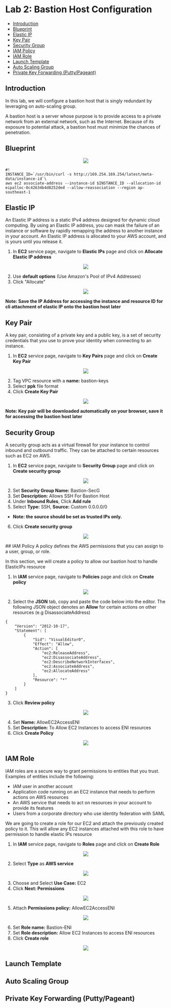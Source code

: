 # Lab 2: Bastion Host Configuration
- <a href=#introduction>Introduction</a>
- <a href=#blueprint>Blueprint</a>
- <a href=#elastic-ip>Elastic IP</a>
- <a href=#key-pair>Key Pair</a>
- <a href=#security-group>Security Group</a>
- <a href=#iam-policy>IAM Policy</a>
- <a href=#iam-role>IAM Role</a>
- <a href=#launch-template>Launch Template</a>
- <a href=#auto-scaling-group>Auto Scaling Group</a>
- <a href=#private-key-forwarding>Private Key Forwarding (Putty/Pageant)</a>


## Introduction

In this lab, we will configure a bastion host that is singly redundant by leveraging on auto-scaling group.

A bastion host is a server whose purpose is to provide access to a private network from an external network, such as the Internet. 
Because of its exposure to potential attack, a bastion host must minimize the chances of penetration.

## Blueprint
<p align=center>
  <img src=https://github.com/ravensp93/aws-three-tier-web/blob/master/Lab%202/blob/lab-2-pic-1.PNG>
</p>

```
#!
INSTANCE_ID=`/usr/bin/curl -s http://169.254.169.254/latest/meta-data/instance-id`\
aws ec2 associate-address --instance-id $INSTANCE_ID --allocation-id eipalloc-0c42634b4d8252ded --allow-reassociation --region ap-southeast-1
```

## Elastic IP

An Elastic IP address is a static IPv4 address designed for dynamic cloud computing. By using an Elastic IP address, you can mask the failure of an instance or software by rapidly remapping the address to another instance in your account. 
An Elastic IP address is allocated to your AWS account, and is yours until you release it.

1) In **EC2** service page, navigate to **Elastic IPs** page and click on **Allocate Elastic IP address**

<p align=center>
  <img src=https://github.com/ravensp93/aws-three-tier-web/blob/master/Lab%202/blob/lab-2-pic-2.PNG>
</p>

2) Use **default options** (Use Amazon's Pool of IPv4 Addresses)
3) Click "Allocate"

<p align=center>
  <img src=https://github.com/ravensp93/aws-three-tier-web/blob/master/Lab%202/blob/lab-2-pic-3.PNG>
</p>

**Note: Save the IP Address for accessing the instance and resource ID for cli attachment of elastic IP onto the bastion host later**

## Key Pair
A key pair, consisting of a private key and a public key, is a set of security credentials that you use to prove your identity when connecting to an instance.

1) In **EC2** service page, navigate to **Key Pairs** page and click on **Create Key Pair**

<p align=center>
  <img src=https://github.com/ravensp93/aws-three-tier-web/blob/master/Lab%202/blob/lab-2-pic-4.PNG>
</p>

2) Tag VPC resource with a **name:** bastion-keys
3) Select **ppk** file format 
4) Click **Create Key Pair**

<p align=center>
  <img src=https://github.com/ravensp93/aws-three-tier-web/blob/master/Lab%202/blob/lab-2-pic-32.PNG>
</p>

**Note: Key pair will be downloaded automatically on your browser, save it for accessing the bastion host later**
## Security Group
A security group acts as a virtual firewall for your instance to control inbound and outbound traffic. They can be attached to certain resources such as EC2
on AWS.

1) In **EC2** service page, navigate to **Security Group** page and click on **Create security group**

<p align=center>
  <img src=https://github.com/ravensp93/aws-three-tier-web/blob/master/Lab%202/blob/lab-2-pic-5.PNG>
</p>

2) Set **Security Group Name:** Bastion-SecG
3) Set **Description:** Allows SSH For Bastion Host
4) Under **Inbound Rules**, Click **Add rule**
5) Select **Type:** SSH, **Source:** Custom 0.0.0.0/0 
- **Note: the source should be set as trusted IPs only.**
6) Click **Create security group**

<p align=center>
  <img src=https://github.com/ravensp93/aws-three-tier-web/blob/master/Lab%202/blob/lab-2-pic-6.PNG>
</p>
## IAM Policy
A policy defines the AWS permissions that you can assign to a user, group, or role.

In this section, we will create a policy to allow our bastion host to handle ElasticIPs resource 

1) In **IAM** service page, navigate to **Policies** page and click on **Create policy**

<p align=center>
  <img src=https://github.com/ravensp93/aws-three-tier-web/blob/master/Lab%202/blob/lab-2-pic-7.PNG>
</p>

2) Select the **JSON** tab, copy and paste the code below into the editor. 
The following JSON object denotes an **Allow** for certain actions on other resources (e.g DisassociateAddress)
```
{
    "Version": "2012-10-17",
    "Statement": [
        {
            "Sid": "VisualEditor0",
            "Effect": "Allow",
            "Action": [
                "ec2:ReleaseAddress",
                "ec2:DisassociateAddress",
                "ec2:DescribeNetworkInterfaces",
                "ec2:AssociateAddress",
                "ec2:AllocateAddress"
            ],
            "Resource": "*"
        }
    ]
}
```
3) Click **Review policy** 

<p align=center>
  <img src=https://github.com/ravensp93/aws-three-tier-web/blob/master/Lab%202/blob/lab-2-pic-8.PNG>
</p>

4) Set **Name:** AllowEC2AccessENI
5) Set **Description:** To Allow EC2 Instances to access ENI resources
6) Click **Create Policy**

<p align=center>
  <img src=https://github.com/ravensp93/aws-three-tier-web/blob/master/Lab%202/blob/lab-2-pic-9.PNG>
</p>

## IAM Role
IAM roles are a secure way to grant permissions to entities that you trust. Examples of entities include the following:
- IAM user in another account
- Application code running on an EC2 instance that needs to perform actions on AWS resources
- An AWS service that needs to act on resources in your account to provide its features
- Users from a corporate directory who use identity federation with SAML

We are going to create a role for our EC2 and attach the previously created policy to it. This will allow any EC2 instances
attached with this role to have permission to handle elastic IPs resource

1) In **IAM** service page, navigate to **Roles** page and click on **Create Role**

<p align=center>
  <img src=https://github.com/ravensp93/aws-three-tier-web/blob/master/Lab%202/blob/lab-2-pic-10.PNG>
</p>

2) Select **Type** as **AWS service**

<p align=center>
  <img src=https://github.com/ravensp93/aws-three-tier-web/blob/master/Lab%202/blob/lab-2-pic-11.PNG>
</p>

3) Choose and Select **Use Case:** EC2 
4) Click **Next: Permissions**

<p align=center>
  <img src=https://github.com/ravensp93/aws-three-tier-web/blob/master/Lab%202/blob/lab-2-pic-12.PNG>
</p>

5) Attach **Permissions policy:** AllowEC2AccessENI

<p align=center>
  <img src=https://github.com/ravensp93/aws-three-tier-web/blob/master/Lab%202/blob/lab-2-pic-13.PNG>
</p>

6) Set **Role name:** Bastion-ENI
7) Set **Role description:** Allow EC2 Instances to access ENI resources
8) Click **Create role**

<p align=center>
  <img src=https://github.com/ravensp93/aws-three-tier-web/blob/master/Lab%202/blob/lab-2-pic-14.PNG>
</p>

## Launch Template

## Auto Scaling Group

## Private Key Forwarding (Putty/Pageant)